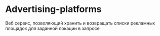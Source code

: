 # Advertising-platforms
Веб сервис, позволяющий хранить и возвращать списки рекламных площадок для заданной локации в запросе
